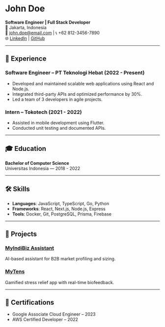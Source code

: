 # John Doe

**Software Engineer | Full Stack Developer**  
📍 Jakarta, Indonesia  
📧 john.doe@email.com | 📞 +62 812-3456-7890  
🌐 [LinkedIn](https://linkedin.com/in/johndoe) | [GitHub](https://github.com/johndoe)

---

## 💼 Experience

### Software Engineer – PT Teknologi Hebat (2022 - Present)
- Developed and maintained scalable web applications using React and Node.js.
- Integrated third-party APIs and optimized performance by 30%.
- Led a team of 3 developers in agile projects.

### Intern – Tokotech (2021 - 2022)
- Assisted in mobile development using Flutter.
- Conducted unit testing and documented APIs.

---

## 🎓 Education

**Bachelor of Computer Science**  
Universitas Indonesia — 2018 - 2022

---

## 🛠️ Skills

- **Languages**: JavaScript, TypeScript, Go, Python  
- **Frameworks**: React, Next.js, Node.js, Express  
- **Tools**: Docker, Git, PostgreSQL, Prisma, Firebase

---

## 📂 Projects

### [MyIndiBiz Assistant](https://github.com/johndoe/myindibiz-assistant)
AI-based assistant for B2B market profiling and sizing.

### [MyTens](https://github.com/johndoe/mytens)
Gamified stress relief app with real-time biofeedback.

---

## 📜 Certifications

- Google Associate Cloud Engineer – 2023
- AWS Certified Developer – 2022
